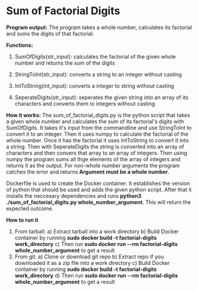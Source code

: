 # Sum of Factorial Digits

**Program output:**
The program takes a whole number, calculates its factorial and sums the digits of that factorial. 

**Functions:**
1. SumOfDigits(str_input): calculates the factorial of the given whole number and returns the sum of the digits
    
2. StringToInt(str_input): converts a string to an integer without casting
    
3. IntToString(int_input): converts a integer to string without casting
    
4. SeperateDigits(str_input): seperates the given string into an array of its characters and converts them to integers without casting

**How it works:**
The sum_of_factorial_digits.py is the python script that takes a given whole number and calculates the sum of its factorial's digits with SumOfDigits. It takes it's input from the commandline and use StringToInt to convert it to an integer. Then it uses numpy to calculate the factorial of the whole number. Once it has the factorial it uses IntToString to convert it into a string. Then with SeperateDigits the string is converted into an array of characters and then convers that array to an array of integers. Then using numpy the program sums all thge elements of the array of integers and returns it as the output. For non-whole number arguments the program catches the error and returns **Argument must be a whole number**.

Dockerfile is used to create the Docker container. It establishes the version of python that should be used and adds the given python script. After that it installs the neccesary dependencies and runs **python3 ./sum_of_factorial_digits.py whole_number_argument**. This will return the expected outcome.

**How to run it**
1. From tarball:
    a) Extract tarball into a work directory
    b) Build Docker container by running **sudo docker build -t factorial-digits work_directory**
    c) Then run **sudo docker run --rm factorial-digits whole_number_argument** to get a result
3. From git:
    a) Clone or download git repo
    b) Extract repo if you downloaded it as a zip file into a work directory
    c) Build Docker container by running **sudo docker build -t factorial-digits work_directory**
    d) Then run **sudo docker run --rm factorial-digits whole_number_argument** to get a result

